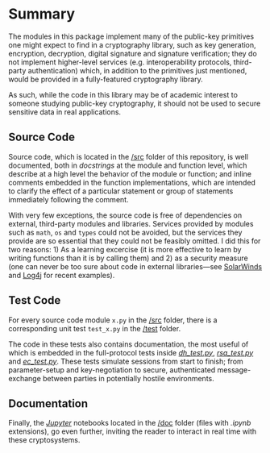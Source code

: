 # Summary
The modules in this package implement many of the public-key primitives one might expect to find in a cryptography library, such as key generation, encryption, decryption, digital signature and signature verification; they do not implement higher-level services (e.g. interoperability protocols, third-party authentication) which, in addition to the primitives just mentioned, would be provided in a fully-featured cryptography library.

As such, while the code in this library may be of academic interest to someone studying public-key cryptography, it should not be used to secure sensitive data in real applications.

## Source Code
Source code, which is located in the [/src](https://github.com/dchampion/crypto/tree/master/code/src) folder of this repository, is well documented, both in *docstrings* at the module and function level, which describe at a high level the behavior of the module or function; and inline comments embedded in the function implementations, which are intended to clarify the effect of a particular statement or group of statements immediately following the comment.

With very few exceptions, the source code is free of dependencies on external, third-party modules and libraries. Services provided by modules such as `math`, `os` and `types` could not be avoided, but the services they provide are so essential that they could not  be feasibly omitted. I did this for two reasons: 1) As a learning excercise (it is more effective to learn by writing functions than it is by calling them) and 2) as a security measure (one can never be too sure about code in external libraries&mdash;see [SolarWinds](https://www.wired.com/story/solarwinds-hack-supply-chain-threats-improvements/) and [Log4j](https://www.pcmag.com/how-to/what-is-the-log4j-exploit-and-what-can-you-do-to-stay-safe) for recent examples).

## Test Code
For every source code module `x.py` in the [/src](https://github.com/dchampion/crypto/tree/master/code/src) folder, there is a corresponding unit test `test_x.py` in the [/test](https://github.com/dchampion/crypto/tree/master/code/test) folder.

The code in these tests also contains documentation, the most useful of which is embedded in the full-protocol tests inside [*dh_test.py*](https://github.com/dchampion/crypto/blob/master/code/test/dh_test.py), [*rsa_test.py*](https://github.com/dchampion/crypto/blob/master/code/test/rsa_test.py) and [*ec_test.py*](https://github.com/dchampion/crypto/blob/master/code/test/ec_test.py). These tests simulate sessions from start to finish; from parameter-setup and key-negotiation to secure, authenticated message-exchange between parties in potentially hostile environments.

## Documentation
Finally, the [*Jupyter*](https://jupyter.org/) notebooks located in the [/doc](https://github.com/dchampion/crypto/tree/master/doc) folder (files with *.ipynb* extensions), go even further, inviting the reader to interact in real time with these cryptosystems.